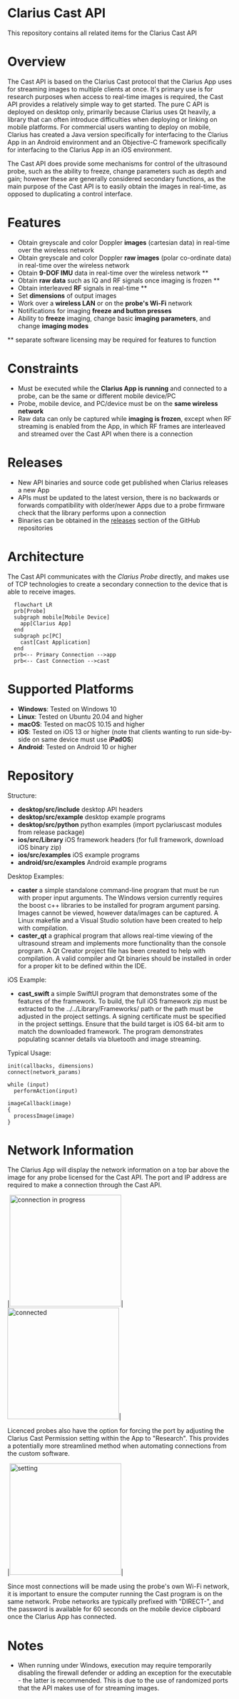 Clarius Cast API
================

This repository contains all related items for the Clarius Cast API

# Overview

The Cast API is based on the Clarius Cast protocol that the Clarius App uses for streaming images to multiple clients at once. It's primary use is for research purposes when access to real-time images is required, the Cast API provides a relatively simple way to get started. The pure C API is deployed on desktop only, primarily because Clarius uses Qt heavily, a library that can often introduce difficulties when deploying or linking on mobile platforms. For commercial users wanting to deploy on mobile, Clarius has created a Java version specifically for interfacing to the Clarius App in an Android environment and an Objective-C framework specifically for interfacing to the Clarius App in an iOS environment.

The Cast API does provide some mechanisms for control of the ultrasound probe, such as the ability to freeze, change parameters such as depth and gain; however these are generally considered secondary functions, as the main purpose of the Cast API is to easily obtain the images in real-time, as opposed to duplicating a control interface.

# Features

- Obtain greyscale and color Doppler **images** (cartesian data) in real-time over the wireless network
- Obtain greyscale and color Doppler **raw images** (polar co-ordinate data) in real-time over the wireless network
- Obtain **9-DOF IMU** data in real-time over the wireless network **
- Obtain **raw data** such as IQ and RF signals once imaging is frozen **
- Obtain interleaved **RF** signals in real-time **
- Set **dimensions** of output images
- Work over a **wireless LAN** or on the **probe's Wi-Fi** network
- Notifications for imaging **freeze and button presses**
- Ability to **freeze** imaging, change basic **imaging parameters**, and change **imaging modes**

** separate software licensing may be required for features to function

# Constraints

- Must be executed while the **Clarius App is running** and connected to a probe, can be the same or different mobile device/PC
- Probe, mobile device, and PC/device must be on the **same wireless network**
- Raw data can only be captured while **imaging is frozen**, except when RF streaming is enabled from the App, in which RF frames are interleaved and streamed over the Cast API when there is a connection

# Releases

- New API binaries and source code get published when Clarius releases a new App
- APIs must be updated to the latest version, there is no backwards or forwards compatibility with older/newer Apps due to a probe firmware check that the library performs upon a connection
- Binaries can be obtained in the [releases](https://github.com/clariusdev/cast/releases) section of the GitHub repositories

# Architecture

The Cast API communicates with the _Clarius Probe_ directly, and makes use of TCP technologies to create a secondary connection to the device that is able to receive images.


```mermaid
  flowchart LR
  prb[Probe]
  subgraph mobile[Mobile Device]
    app[Clarius App]
  end
  subgraph pc[PC]
    cast[Cast Application]
  end
  prb<-- Primary Connection -->app
  prb<-- Cast Connection -->cast
```

# Supported Platforms

- **Windows**: Tested on Windows 10
- **Linux**: Tested on Ubuntu 20.04 and higher
- **macOS**: Tested on macOS 10.15 and higher
- **iOS**: Tested on iOS 13 or higher (note that clients wanting to run side-by-side on same device must use **iPadOS**)
- **Android**: Tested on Android 10 or higher

# Repository

Structure:
- **desktop/src/include**         desktop API headers
- **desktop/src/example**         desktop example programs
- **desktop/src/python**          python examples (import pyclariuscast modules from release package)
- **ios/src/Library**             iOS framework headers (for full framework, download iOS binary zip)
- **ios/src/examples**            iOS example programs
- **android/src/examples**        Android example programs

Desktop Examples:
- **caster** a simple standalone command-line program that must be run with proper input arguments. The Windows version currently requires the boost c++ libraries to be installed for program argument parsing. Images cannot be viewed, however data/images can be captured. A Linux makefile and a Visual Studio solution have been created to help with compilation.
- **caster_qt** a graphical program that allows real-time viewing of the ultrasound stream and implements more functionality than the console program. A Qt Creator project file has been created to help with compilation. A valid compiler and Qt binaries should be installed in order for a proper kit to be defined within the IDE.

iOS Example:
- **cast_swift** a simple SwiftUI program that demonstrates some of the features of the framework. To build, the full iOS framework zip must be extracted to the ../../Library/Frameworks/ path or the path must be adjusted in the project settings. A signing certificate must be specified in the project settings. Ensure that the build target is iOS 64-bit arm to match the downloaded framework. The program demonstrates populating scanner details via bluetooth and image streaming.

Typical Usage:
```
init(callbacks, dimensions)
connect(network_params)

while (input)
  performAction(input)
 
imageCallback(image)
{
  processImage(image)
}
```
# Network Information

The Clarius App will display the network information on a top bar above the image for any probe licensed for the Cast API. The port and IP address are required to make a connection through the Cast API.

|<img height="250px" alt="connection in progress" src="blob/1.png"/>|<img height="250px" alt="connected" src="blob/2.png"/>|

Licenced probes also have the option for forcing the port by adjusting the Clarius Cast Permission setting within the App to "Research". This provides a potentially more streamlined method when automating connections from the custom software.

|<img height="250px" alt="setting" src="blob/3.png"/>|

Since most connections will be made using the probe's own Wi-Fi network, it is important to ensure the computer running the Cast program is on the same network. Probe networks are typically prefixed with "DIRECT-", and the password is available for 60 seconds on the mobile device clipboard once the Clarius App has connected.

# Notes

- When running under Windows, execution may require temporarily disabling the firewall defender or adding an exception for the executable - the latter is recommended. This is due to the use of randomized ports that the API makes use of for streaming images.

